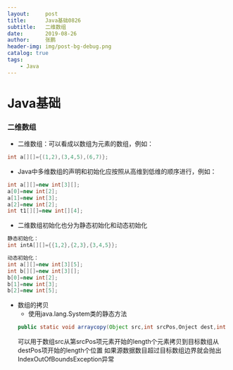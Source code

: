 ```yaml
---
layout:     post 
title:      Java基础0826
subtitle:   二维数组
date:       2019-08-26
author:     张鹏
header-img: img/post-bg-debug.png
catalog: true   
tags:                         
    - Java
---
```


# Java基础

### 二维数组
- 二维数组：可以看成以数组为元素的数组，例如：
```java
int a[][]={(1,2),(3,4,5),(6,7)};
```
- Java中多维数组的声明和初始化应按照从高维到低维的顺序进行，例如：
```java
int a[][]=new int[3][];
a[0]=new int[2];
a[1]=new int[3];
a[2]=new int[2];
int t1[][]=new int[][4];
```
- 二维数组初始化也分为静态初始化和动态初始化
```java
静态初始化：
int intA[][]={{1,2},{2,3},{3,4,5}};

动态初始化：
int a[][]=new int[3][5];
int b[][]=new int[3][];
b[0]=new int[2];
b[1]=new int[3];
b[2]=new int[5];
```
- 数组的拷贝
   - 使用java.lang.System类的静态方法
   ```java
   public static void arraycopy(Object src,int srcPos,Onject dest,int destPos,int length);
   ```
   可以用于数组src从第srcPos项元素开始的length个元素拷贝到目标数组从destPos项开始的length个位置
如果源数据数目超过目标数组边界就会抛出IndexOutOfBoundsException异常
